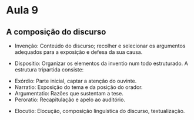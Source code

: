 Aula 9
======

A composição do discurso
------------------------

* Invenção: Conteúdo do discurso; recolher e selecionar os argumentos adequados para a exposição e defesa da sua causa.

* Dispositio: Organizar os elementos da inventio num todo estruturado. A estrutura tripartida consiste:
- Exórdio: Parte inicial, captar a atenção do ouvinte.
- Narratio: Exposição do tema e da posição do orador.
- Argumentatio: Razões que sustentam a tese.
- Peroratio: Recapitulação e apelo ao auditório.

* Elocutio: Elocução, composição linguística do discurso, textualização.
